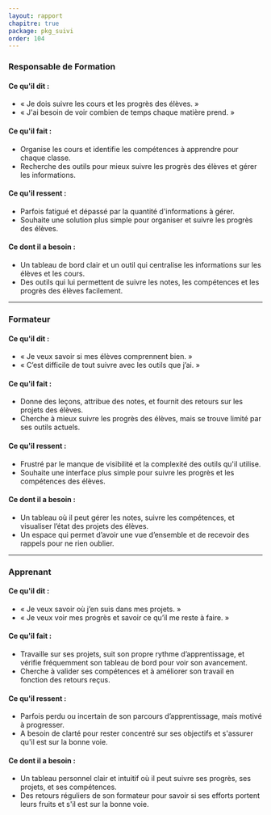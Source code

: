 ```yaml
---
layout: rapport
chapitre: true
package: pkg_suivi
order: 104
---
```

### **Responsable de Formation**

#### **Ce qu'il dit :**
- « Je dois suivre les cours et les progrès des élèves. »
- « J'ai besoin de voir combien de temps chaque matière prend. »

#### **Ce qu'il fait :**
- Organise les cours et identifie les compétences à apprendre pour chaque classe.
- Recherche des outils pour mieux suivre les progrès des élèves et gérer les informations.

#### **Ce qu'il ressent :**
- Parfois fatigué et dépassé par la quantité d'informations à gérer.
- Souhaite une solution plus simple pour organiser et suivre les progrès des élèves.

#### **Ce dont il a besoin :**
- Un tableau de bord clair et un outil qui centralise les informations sur les élèves et les cours.
- Des outils qui lui permettent de suivre les notes, les compétences et les progrès des élèves facilement.

---

### **Formateur**

#### **Ce qu'il dit :**
- « Je veux savoir si mes élèves comprennent bien. »
- « C’est difficile de tout suivre avec les outils que j’ai. »

#### **Ce qu'il fait :**
- Donne des leçons, attribue des notes, et fournit des retours sur les projets des élèves.
- Cherche à mieux suivre les progrès des élèves, mais se trouve limité par ses outils actuels.

#### **Ce qu'il ressent :**
- Frustré par le manque de visibilité et la complexité des outils qu'il utilise.
- Souhaite une interface plus simple pour suivre les progrès et les compétences des élèves.

#### **Ce dont il a besoin :**
- Un tableau où il peut gérer les notes, suivre les compétences, et visualiser l’état des projets des élèves.
- Un espace qui permet d’avoir une vue d’ensemble et de recevoir des rappels pour ne rien oublier.

---

### **Apprenant**

#### **Ce qu'il dit :**
- « Je veux savoir où j’en suis dans mes projets. »
- « Je veux voir mes progrès et savoir ce qu’il me reste à faire. »

#### **Ce qu'il fait :**
- Travaille sur ses projets, suit son propre rythme d’apprentissage, et vérifie fréquemment son tableau de bord pour voir son avancement.
- Cherche à valider ses compétences et à améliorer son travail en fonction des retours reçus.

#### **Ce qu'il ressent :**
- Parfois perdu ou incertain de son parcours d’apprentissage, mais motivé à progresser.
- A besoin de clarté pour rester concentré sur ses objectifs et s'assurer qu'il est sur la bonne voie.

#### **Ce dont il a besoin :**
- Un tableau personnel clair et intuitif où il peut suivre ses progrès, ses projets, et ses compétences.
- Des retours réguliers de son formateur pour savoir si ses efforts portent leurs fruits et s'il est sur la bonne voie.